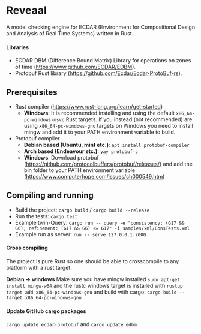 # Reveaal

A model checking engine for ECDAR (Environment for Compositional Design and Analysis of Real Time Systems) written in Rust. 

#### Libraries
- ECDAR DBM (Difference Bound Matrix) Library for operations on zones of time (https://www.github.com/ECDAR/EDBM).
- Protobuf Rust library (https://github.com/Ecdar/Ecdar-ProtoBuf-rs).

## Prerequisites 
- Rust compiler (https://www.rust-lang.org/learn/get-started)
  - **Windows**: It is recommended installing and using the default `x86_64-pc-windows-msvc` Rust targets. If you instead (not recommended) are using `x86_64-pc-windows-gnu` targets on Windows you need to install mingw and add it to your PATH environment variable to build.
- Protobuf compiler
  - **Debian based (Ubuntu, mint etc.)**: `apt install protobuf-compiler`
  - **Arch based (Endeavour etc.)**: `yay protobuf-c`
  - **Windows**: Download protobuf (https://github.com/protocolbuffers/protobuf/releases/) and add the bin folder to your PATH environment variable (https://www.computerhope.com/issues/ch000549.htm)

## Compiling and running
- Build the project: `cargo build` / `cargo build --release`
- Run the tests: `cargo test`
- Example twin-Query: `cargo run -- query -e "consistency: (G17 && G6); refinement: (G17 && G6) <= G17" -i samples/xml/ConsTests.xml`
- Example run as server: `run -- serve 127.0.0.1:7000`

#### Cross compiling
The project is pure Rust so one should be able to crosscompile to any platform with a rust target.

**Debian -> windows** Make sure you have mingw installed `sudo apt-get install mingw-w64` and the rustc windows target is installed with `rustup target add x86_64-pc-windows-gnu` and build with cargo: `cargo build --target x86_64-pc-windows-gnu`

#### Update GitHub cargo packages
`cargo update ecdar-protobuf` and `cargo update edbm`
